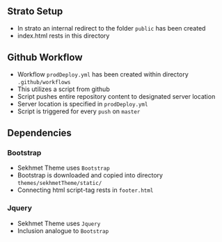 ## Strato Setup

- In strato an internal redirect to the folder `public` has been created
- index.html rests in this directory

## Github Workflow

- Workflow `prodDeploy.yml` has been created within directory `.github/workflows`
- This utilizes a script from github
- Script pushes entire repository content to designated server location
- Server location is specified in `prodDeploy.yml`
- Script is triggered for every `push` on `master`

## Dependencies

### Bootstrap

- Sekhmet Theme uses `Bootstrap`
- Bootstrap is downloaded and copied into directory `themes/sekhmetTheme/static/`
- Connecting html script-tag rests in `footer.html`

### Jquery

- Sekhmet Theme uses `Jquery`
- Inclusion analogue to `Bootstrap`
